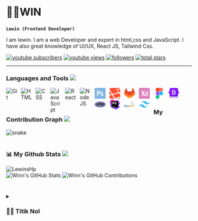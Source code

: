 # 🏄‍♂️WIN

**`Lewin (Frontend Developer)`**

I am lewin. I am a web Developer and expert in html,css and JavaScript. I have also great knowledge of UI/UX, React JS, Tailwind Css.
   <p align="left">
      <a href="https://www.youtube.com/channel/UC17jin70Pt3DCfN4E6gZzbQ">
         <img alt="youtube subscribers" title="Subscribe to my YouTube channel" src="https://custom-icon-badges.demolab.com/youtube/channel/subscribers/UC17jin70Pt3DCfN4E6gZzbQ?color=%23E05D44&label=SUBSCRIBE&logo=video&logoColor=white&style=for-the-badge&labelColor=CE4630"/></a> 
      <a href="https://www.youtube.com/channel/UC17jin70Pt3DCfN4E6gZzbQ">
         <img alt="youtube views" title="YouTube views" src="https://custom-icon-badges.demolab.com/youtube/channel/views/UC17jin70Pt3DCfN4E6gZzbQ?color=%23E1AD0E&logo=eye&logoColor=white&style=for-the-badge&labelColor=C79600"/></a> 
      <a href="https://github.com/LewinsHp?tab=repositories">
         <img alt="followers" title="Follow me on Github" src="https://custom-icon-badges.demolab.com/github/followers/Lewinshp?color=236ad3&labelColor=1155ba&style=for-the-badge&logo=person-add&label=Follow&logoColor=white"/></a>
      <a href="https://github.com/LewinsHp?tab=repositories">
         <img alt="total stars" title="Total stars on GitHub" src="https://custom-icon-badges.demolab.com/github/stars/Lewinshp?color=55960c&style=for-the-badge&labelColor=488207&logo=star"/></a>
   </p>

---

### Languages and Tools <img src="https://github.com/ritik307/ritik307/blob/main/images/laptop.gif" width="30">

<img align="left" alt="Git" width="30px" style="padding-right:10px;" src="https://cdn.jsdelivr.net/gh/devicons/devicon/icons/git/git-original.svg" />
<img align="left" alt="HTML" width="30px" style="padding-right:10px;" src="https://cdn.jsdelivr.net/gh/devicons/devicon/icons/html5/html5-plain.svg" />
<img align="left" alt="CSS" width="30px" style="padding-right:10px;" src="https://cdn.jsdelivr.net/gh/devicons/devicon/icons/css3/css3-plain.svg" />
<img align="left" alt="JavaScript" width="30px" style="padding-right:10px;" src="https://cdn.jsdelivr.net/gh/devicons/devicon/icons/javascript/javascript-plain.svg" />
<img align="left" alt="React" width="30px" style="padding-right:10px;" src="https://cdn.jsdelivr.net/gh/devicons/devicon/icons/react/react-original.svg" />
<img align="left" alt="NodeJS" width="30px" style="padding-right:10px;" src="https://cdn.jsdelivr.net/gh/devicons/devicon/icons/nodejs/nodejs-original.svg" />
<img align="left" alt="Photoshop" width="30px" style="padding-right:10px;" src="https://raw.githubusercontent.com/devicons/devicon/1119b9f84c0290e0f0b38982099a2bd027a48bf1/icons/photoshop/photoshop-plain.svg" />
<img align="left" alt="Laravel" width="30px" style="padding-right:10px;" src="https://raw.githubusercontent.com/devicons/devicon/1119b9f84c0290e0f0b38982099a2bd027a48bf1/icons/laravel/laravel-plain.svg" />
<img align="left" alt="Gitlab" width="30px" style="padding-right:10px;" src="https://raw.githubusercontent.com/devicons/devicon/1119b9f84c0290e0f0b38982099a2bd027a48bf1/icons/gitlab/gitlab-original.svg" />
<img align="left" alt="AdobeXD" width="30px" style="padding-right:10px;" src="https://raw.githubusercontent.com/devicons/devicon/1119b9f84c0290e0f0b38982099a2bd027a48bf1/icons/xd/xd-plain.svg" />
<img align="left" alt="Figma" width="30px" style="padding-right:10px;" src="https://raw.githubusercontent.com/devicons/devicon/1119b9f84c0290e0f0b38982099a2bd027a48bf1/icons/figma/figma-original.svg" />
<img align="left" alt="Bootstrap" width="30px" style="padding-right:10px;" src="https://raw.githubusercontent.com/devicons/devicon/1119b9f84c0290e0f0b38982099a2bd027a48bf1/icons/bootstrap/bootstrap-original-wordmark.svg" />
<img align="left" alt="PHP" width="30px" style="padding-right:10px;" src="https://raw.githubusercontent.com/devicons/devicon/1119b9f84c0290e0f0b38982099a2bd027a48bf1/icons/php/php-original.svg" />
<img align="left" alt="PHPStorm" width="30px" style="padding-right:10px;" src="https://raw.githubusercontent.com/devicons/devicon/1119b9f84c0290e0f0b38982099a2bd027a48bf1/icons/phpstorm/phpstorm-original.svg" />
<img align="left" alt="Mysql" width="30px" style="padding-right:10px;" src="https://raw.githubusercontent.com/devicons/devicon/1119b9f84c0290e0f0b38982099a2bd027a48bf1/icons/mysql/mysql-original-wordmark.svg" />
<img align="left" alt=Tailwind" width="30px" style="padding-right:10px;" src="https://raw.githubusercontent.com/devicons/devicon/1119b9f84c0290e0f0b38982099a2bd027a48bf1/icons/tailwindcss/tailwindcss-plain.svg" />
<br />

#

### My Contribution Graph <img src="https://media.giphy.com/media/xUA7aZeLE2e0P7Znz2/giphy.gif" width="40">

<p align="left">
  <img src="https://github.com/LewinsHp/LewinsHp/raw/output/github-contribution-grid-snake.svg" alt="snake"></center>
</p>

#

### 📊 My Github Stats <img src="https://media.giphy.com/media/VgCDAzcKvsR6OM0uWg/giphy.gif" width="40">

<p><img align="left" src="https://github-readme-stats.vercel.app/api/top-langs?username=LewinsHp&show_icons=true&locale=en&layout=compact&theme=gruvbox&layout" alt="LewinsHp" width="420"></p>

![Winn's GitHub Stats](https://github-readme-stats.vercel.app/api?username=LewinsHp&show_icons=true&theme=gruvbox)
![Winn's GitHub Contributions](https://github-readme-streak-stats.herokuapp.com/?user=LewinsHp&&show_icons=true&theme=gruvbox)
                                                                                                  

#

<details>
 <summary><h3>👨‍💻 Titik Nol</h3></summary>
   Realita dan idealisme seringkali memang tak sejalan.
Hidup ini memang menarik karena kita tak pernah tahu apa yang akan terjadi besok, seperti penonton dibuat terkesima oleh lika-liku alur yang menukik drastis.

Jangan sampai padam mimpi-mimpi itu, bagaimanapun terjangan realita yang menimpa.
Justru karena masih ada mimpi , kita jadi punya alasan untuk terus hidup, terus maju, teru berjalan, terus mengejar. Tanpa mimpi sama sekali, apa pula arti hidup ini?

Ada aksi pasti ada reaksi. Ada perbuatan pasti ada balasan.
Kehilangan justru membuka mata lebih lebar. Kehilangan adalah untuk menemukan.
Ada menemukan, ada kehilangan. Tiada kehilangan, tiada pula menemukan.

Ketakutan selalu menemani hidup. Kau dan aku takkan pernah bisa lari darinya.
Adakah bagian dari perjalanan hidup ini yang terlepas dari ketakutan? Lihatlah semua tindakan yang dilakukan semua manusia pada hakikatnya adalah demi membebaskan diri dari sebuah rasa takut.
Orang bekerja keras, berkeluarga, membesarkan anak, melakukan investasi, membeli asuransi, semua demi sejumput rasa aman.

Di zaman sekarang, manusia melangkah lebih cepat, menjelajah lebih jauh, melihat lebih banyak, mengenal lebih luas, bermimpi lebih tinggi dan terus lebih tinggi lagi, tapi impresi justru sebenarnya makin tipis, rasa pun lebih cepat memudar.

Orang bilang, kenikmatan perjalanan berbanding terbalik dengan kecepatan berjalan. Pemandangan indah justru terlihat ketika kita melambatkan langkah, berhenti sejenak.

Perjumpaan dan perpisahan, kegembiraan dan penderitaan, semua adalah anugerah.

“Dari titik nol kita berangkat, kepada titik nol kita kembali.”

